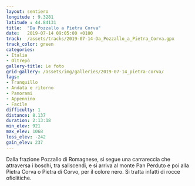 ```yaml
---
layout: sentiero
longitude : 9.3281
latitude : 44.84131
title:  "Da Pozzallo a Pietra Corva"
date:   2019-07-14 09:05:00 +0100
track:  /assets/tracks/2019-07-14-Da_Pozzallo_a_Pietra_Corva.gpx
track_color: green
categories:
- Italia
- Oltrepò
gallery-title: Le foto
grid-gallery: /assets/img/galleries/2019-07-14_pietra-corva/
tags:
- Tranquillo
- Andata e ritorno
- Panorami
- Appennino
- Facile
difficulty: 1
distance: 8.137 
duration: 2:13:18
min_elev: 921
max_elev: 1068
loss_elev: -242
gain_elev: 237
---
```


Dalla frazione Pozzallo di Romagnese, si segue una carrareccia che attraversa i boschi, tra saliscendi, e si arriva al monte Pan Perduto e poi alla Pietra Corva o Pietra di Corvo, per il colore nero. Si tratta infatti di rocce ofiolitiche.
